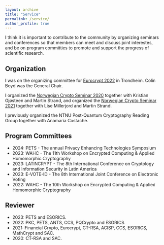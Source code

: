 ```yaml
---
layout: archive
title: "Service"
permalink: /service/
author_profile: true
---
```


I think it is important to contribute to the community by organizing seminars and conferences so that members can meet and discuss joint interestes, and be on program committies to promote and support the progress of scientific research.

## Organization

I was on the organizing committee for [Eurocrypt 2022](https://eurocrypt.iacr.org/2022) in Trondheim. Colin Boyd was the General Chair.

I organized the [Norwegian Crypto Seminar 2020](https://wiki.math.ntnu.no/nks/nks20) together with Kristian Gjøsteen and Martin Strand, and organized the [Norwegian Crypto Seminar 2021](https://wiki.math.ntnu.no/nks/nks21) together with Lise Millerjord and Martin Strand.

I previously organized the NTNU Post-Quantum Cryptography Reading Group together with Anamaria Costache.

## Program Committees

- 2024: PETS - The annual Privacy Enhancing Technologies Symposium
- 2023: WAHC - The 11th Workshop on Encrypted Computing & Applied Homomorphic Cryptography
- 2023: LATINCRYPT - The 8th International Conference on Cryptology and Information Security in Latin America
- 2023: E-VOTE-ID - The 8th International Joint Conference on Electronic Voting
- 2022: WAHC - The 10th Workshop on Encrypted Computing & Applied Homomorphic Cryptography

## Reviewer

- 2023: PETS and ESORICS.
- 2022: PKC, PETS, ANTS, CCS, PQCrypto and ESORICS.
- 2021: Financial Crypto, Eurocrypt, CT-RSA, ACISP, CCS, ESORICS, MathCrypt and SAC.
- 2020: CT-RSA and SAC.
 